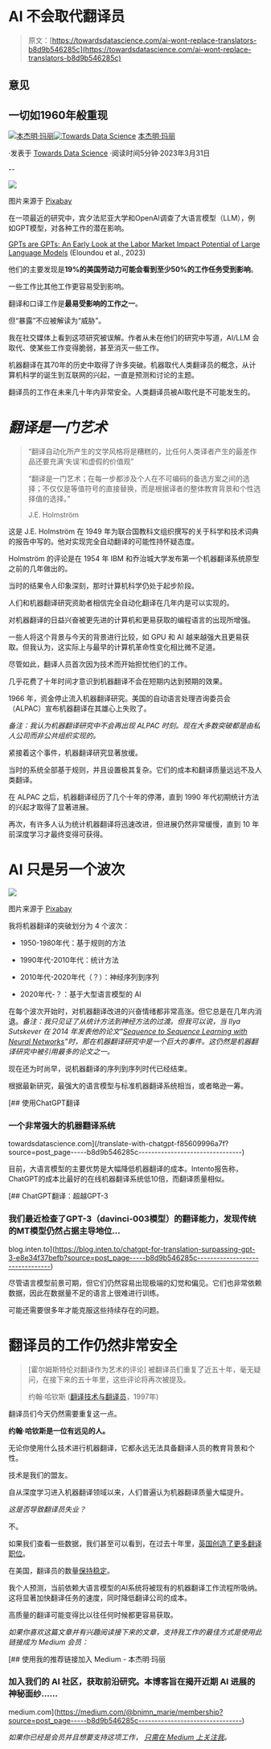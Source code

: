 # AI 不会取代翻译员

> 原文：[https://towardsdatascience.com/ai-wont-replace-translators-b8d9b546285c](https://towardsdatascience.com/ai-wont-replace-translators-b8d9b546285c)

## 意见

## 一切如1960年般重现

[](https://medium.com/@bnjmn_marie?source=post_page-----b8d9b546285c--------------------------------)[![本杰明·玛丽](../Images/3ea1ad230cb1e67610418a8e36a5e5dd.png)](https://medium.com/@bnjmn_marie?source=post_page-----b8d9b546285c--------------------------------)[](https://towardsdatascience.com/?source=post_page-----b8d9b546285c--------------------------------)[![Towards Data Science](../Images/a6ff2676ffcc0c7aad8aaf1d79379785.png)](https://towardsdatascience.com/?source=post_page-----b8d9b546285c--------------------------------) [本杰明·玛丽](https://medium.com/@bnjmn_marie?source=post_page-----b8d9b546285c--------------------------------)

·发表于 [Towards Data Science](https://towardsdatascience.com/?source=post_page-----b8d9b546285c--------------------------------) ·阅读时间5分钟·2023年3月31日

--

![](../Images/4e17a56e1e06cd1b42c1ebf765d7b337.png)

图片来源于 [Pixabay](https://pixabay.com/vectors/automation-robot-human-technology-6762812/)

在一项最近的研究中，宾夕法尼亚大学和OpenAI调查了大语言模型（LLM），例如GPT模型，对各种工作的潜在影响。

[GPTs are GPTs: An Early Look at the Labor Market Impact Potential of Large Language Models](https://arxiv.org/pdf/2303.10130.pdf) (Eloundou et al., 2023)

他们的主要发现是**19%的美国劳动力可能会看到至少50%的工作任务受到影响**。

一些工作比其他工作更容易受到影响。

翻译和口译工作是**最易受影响的工作之一**。

但“暴露”不应被解读为“威胁”。

我在社交媒体上看到这项研究被误解。作者从未在他们的研究中写道，AI/LLM 会取代、使某些工作变得脆弱，甚至消灭一些工作。

机器翻译在其70年的历史中取得了许多突破。机器取代人类翻译员的概念，从计算机科学的诞生到互联网的兴起，一直是预测和讨论的主题。

翻译员的工作在未来几十年内非常安全。人类翻译员被AI取代是不可能发生的。

# ***翻译是一门艺术***

> “翻译自动化所产生的文学风格将是糟糕的，比任何人类译者产生的最差作品还要充满‘失误’和虚假的价值观”
> 
> “翻译是一门艺术；在每一步都涉及个人在不可编码的备选方案之间的选择；不仅仅是等值符号的直接替换，而是根据译者的整体教育背景和个性选择值的选择。”
> 
> J.E. Holmström

这是 J.E. Holmström 在 1949 年为联合国教科文组织撰写的关于科学和技术词典的报告中写的。他对实现完全自动翻译的可能性持怀疑态度。

Holmström 的评论是在 1954 年 IBM 和乔治城大学发布第一个机器翻译系统原型之前的几年做出的。

当时的结果令人印象深刻，那时计算机科学仍处于起步阶段。

人们和机器翻译研究资助者相信完全自动化翻译在几年内是可以实现的。

对机器翻译的日益兴奋被更先进的计算机和更易获取的编程语言的出现所增强。

一些人将这个背景与今天的背景进行比较，如 GPU 和 AI 越来越强大且更易获取。但我认为，这实际上与最早的计算机革命性变化相比微不足道。

尽管如此，翻译人员首次因为技术而开始担忧他们的工作。

几乎花费了十年时间才意识到机器翻译不会在短期内达到预期的效果。

1966 年，资金停止流入机器翻译研究。美国的自动语言处理咨询委员会（ALPAC）宣布机器翻译在其雄心上失败了。

*备注：我认为机器翻译研究中不会再出现 ALPAC 时刻。现在大多数突破都是由私人公司而非公共组织实现的。*

紧接着这个事件，机器翻译研究显著放缓。

当时的系统全部基于规则，并且设置极其复杂。它们的成本和翻译质量远远不及人类翻译。

在 ALPAC 之后，机器翻译经历了几个十年的停滞，直到 1990 年代初期统计方法的兴起才取得了显著进展。

再次，有许多人认为统计机器翻译将迅速改进，但进展仍然非常缓慢，直到 10 年前深度学习才最终变得可获得。

# AI 只是另一个波次

![](../Images/928b246f55a4ed7087266eba3bed59d1.png)

图片来源于 [Pixabay](https://pixabay.com/vectors/the-great-wave-off-kanagawa-art-7107112/)

我将机器翻译的突破划分为 4 个波次：

+   1950-1980年代：基于规则的方法

+   1990年代-2010年代：统计方法

+   2010年代-2020年代（？）：神经序列到序列

+   2020年代-？：基于大型语言模型的 AI

在每个波次开始时，对机器翻译改进的兴奋情绪都非常高涨。但它总是在几年内消退。*备注：我只见证了从统计方法到神经方法的过渡。但我可以说，当 Ilya Sutskever 在 2014 年发表他的论文“[*Sequence to Sequence Learning with Neural Networks*](https://arxiv.org/pdf/1409.3215.pdf)”时，那在机器翻译研究中是一个巨大的事件。这仍然是机器翻译研究中被引用最多的论文之一。*

现在还为时尚早，说机器翻译的序列到序列时代已经结束。

根据最新研究，最强大的语言模型与标准机器翻译系统相当，或者略逊一筹。

[](/translate-with-chatgpt-f85609996a7f?source=post_page-----b8d9b546285c--------------------------------) [## 使用ChatGPT翻译

### 一个非常强大的机器翻译系统

towardsdatascience.com](/translate-with-chatgpt-f85609996a7f?source=post_page-----b8d9b546285c--------------------------------)

目前，大语言模型的主要优势是大幅降低机器翻译的成本。Intento报告称，ChatGPT的成本比最好的在线机器翻译系统低10倍，而翻译质量相似。

[](https://blog.inten.to/chatgpt-for-translation-surpassing-gpt-3-e8e34f37befb?source=post_page-----b8d9b546285c--------------------------------) [## ChatGPT翻译：超越GPT-3

### 我们最近检查了GPT-3（davinci-003模型）的翻译能力，发现传统的MT模型仍然占据主导地位…

blog.inten.to](https://blog.inten.to/chatgpt-for-translation-surpassing-gpt-3-e8e34f37befb?source=post_page-----b8d9b546285c--------------------------------)

尽管语言模型前景可期，但它们仍然容易出现极端的幻觉和偏见。它们也非常依赖数据，因此在数据量不足的语言上很难进行训练。

可能还需要很多年才能克服这些持续存在的问题。

# 翻译员的工作仍然非常安全

> [霍尔姆斯特伦对翻译作为艺术的评论] 被翻译员们重复了近五十年，毫无疑问，在接下来的五十年里，这些评论将再次被提及。
> 
> 约翰·哈钦斯 ([翻译技术与翻译员](https://www.translationdirectory.com/pdf/iti-97.pdf)，1997年)

翻译员们今天仍然需要重复这一点。

**约翰·哈钦斯是一位有远见的人。**

无论你使用什么技术进行机器翻译，它都永远无法具备翻译人员的教育背景和个性。

技术是我们的盟友。

自从深度学习进入机器翻译领域以来，人们普遍认为机器翻译质量大幅提升。

*这是否导致翻译员失业？*

不。

如果我们查看一些数据，我们甚至可以看到，在过去十年里，[英国创造了更多翻译职位](https://www.statista.com/statistics/383662/employment-in-translation-and-interpretation-activities-in-the-united-kingdom-uk/)。

在美国，翻译员的数量[保持稳定](https://www.statista.com/statistics/320340/number-of-employees-in-interpreting-and-translating-services-us/)。

我个人预测，当前依赖大语言模型的AI系统将被现有的机器翻译工作流程所吸纳。这将显著加快翻译任务的速度，同时降低翻译公司的成本。

高质量的翻译可能变得比以往任何时候都更容易获取。

*如果你喜欢这篇文章并有兴趣阅读接下来的文章，支持我工作的最佳方式是使用此链接成为 Medium 会员：*

[](https://medium.com/@bnjmn_marie/membership?source=post_page-----b8d9b546285c--------------------------------) [## 使用我的推荐链接加入 Medium - 本杰明·玛丽

### 加入我们的 AI 社区，获取前沿研究。本博客旨在揭开近期 AI 进展的神秘面纱……

medium.com](https://medium.com/@bnjmn_marie/membership?source=post_page-----b8d9b546285c--------------------------------)

*如果你已经是会员并且想要支持这项工作，* [*只需在 Medium 上关注我*](https://medium.com/@bnjmn_marie)*。*
